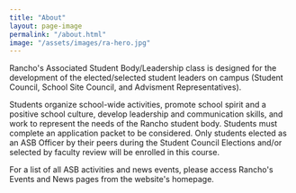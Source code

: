 ```yaml
---
title: "About"
layout: page-image
permalink: "/about.html"
image: "/assets/images/ra-hero.jpg"
---
```


Rancho's Associated Student Body/Leadership class is designed for the development of the elected/selected student leaders on campus (Student Council, School Site Council, and Advisment Representatives).  

Students organize school-wide activities, promote school spirit and a positive school culture, develop leadership and communication skills, and work to represent the needs of the Rancho student body.  Students must complete an application packet to be considered.  Only students elected as an ASB Officer by their peers during the Student Council Elections and/or selected by faculty review will be enrolled in this course.  
  
For a list of all ASB activities and news events, please access Rancho's Events and News pages from the website's homepage.
